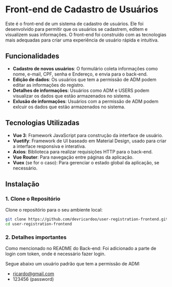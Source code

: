 # Front-end de Cadastro de Usuários

Este é o front-end de um sistema de cadastro de usuários. Ele foi desenvolvido para permitir que os usuários se cadastrem, editem e visualizem suas informações. O front-end foi construído com as tecnologias mais adequadas para criar uma experiência de usuário rápida e intuitiva.

## Funcionalidades

- **Cadastro de novos usuários**: O formulário coleta informações como nome, e-mail, CPF, senha e Endereço, e envia para o back-end.
- **Edição de dados**: Os usuários que tem a permissão de ADM podem editar as informações do registro.
- **Detalhes de informações**: Usuários como ADM e USERS podem visualizar os dados que estão armazenados no sistema.
- **Exlusão de informações**: Usuários com a permissão de ADM podem exlcuir os dados que estão armazenados no sistema.

## Tecnologias Utilizadas

- **Vue 3**: Framework JavaScript para construção da interface de usuário.
- **Vuetify**: Framework de UI baseado em Material Design, usado para criar a interface responsiva e interativa.
- **Axios**: Biblioteca para realizar requisições HTTP para o back-end.
- **Vue Router**: Para navegação entre páginas da aplicação.
- **Vuex** (se for o caso): Para gerenciar o estado global da aplicação, se necessário.

## Instalação

### 1. Clone o Repositório

Clone o repositório para o seu ambiente local:

```bash
git clone https://github.com/devricardoo/user-registration-frontend.git
cd user-registration-frontend
```

### 2. Detalhes importantes

Como mencionado no README do Back-end:
Foi adicionado a parte de login com token, onde é necessário fazer login.

Segue abaixo um usuário padrão que tem a permissão de ADM:

- ricardo@gmail.com
- 123456 (password)
